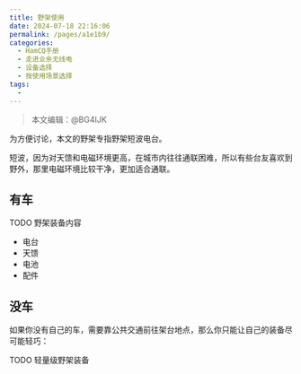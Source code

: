 ```yaml
---
title: 野架使用
date: 2024-07-18 22:16:06
permalink: /pages/a1e1b9/
categories:
  - HamCQ手册
  - 走进业余无线电
  - 设备选择
  - 按使用场景选择
tags:
  - 
---
```


> 本文编辑：@BG4IJK

为方便讨论，本文的野架专指野架短波电台。

短波，因为对天馈和电磁环境更高，在城市内往往通联困难，所以有些台友喜欢到野外，那里电磁环境比较干净，更加适合通联。

## 有车

TODO 野架装备内容

* 电台
* 天馈
* 电池
* 配件

## 没车

如果你没有自己的车，需要靠公共交通前往架台地点，那么你只能让自己的装备尽可能轻巧：

TODO 轻量级野架装备
